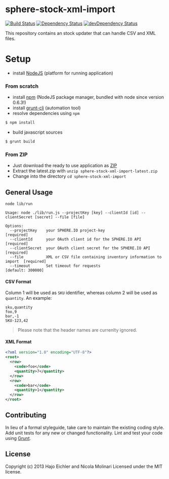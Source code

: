 # sphere-stock-xml-import

[![Build Status](https://secure.travis-ci.org/hajoeichler/sphere-stock-xml-import.png?branch=master)](http://travis-ci.org/hajoeichler/sphere-stock-xml-import) [![Dependency Status](https://david-dm.org/hajoeichler/sphere-stock-xml-import.png?theme=shields.io)](https://david-dm.org/hajoeichler/sphere-stock-xml-import) [![devDependency Status](https://david-dm.org/hajoeichler/sphere-stock-xml-import/dev-status.png?theme=shields.io)](https://david-dm.org/hajoeichler/sphere-stock-xml-import#info=devDependencies)

This repository contains an stock updater that can handle CSV and XML files.

# Setup

* install [NodeJS](http://support.sphere.io/knowledgebase/articles/307722-install-nodejs-and-get-a-component-running) (platform for running application)

### From scratch

* install [npm](http://gruntjs.com/getting-started) (NodeJS package manager, bundled with node since version 0.6.3!)
* install [grunt-cli](http://gruntjs.com/getting-started) (automation tool)
*  resolve dependencies using `npm`
```bash
$ npm install
```
* build javascript sources
```bash
$ grunt build
```

### From ZIP

* Just download the ready to use application as [ZIP](https://github.com/hajoeichler/sphere-stock-xml-import/archive/latest.zip)
* Extract the latest.zip with `unzip sphere-stock-xml-import-latest.zip`
* Change into the directory `cd sphere-stock-xml-import`

## General Usage

```
node lib/run

Usage: node ./lib/run.js --projectKey [key] --clientId [id] --clientSecret [secret] --file [file]

Options:
  --projectKey    your SPHERE.IO project-key                                  [required]
  --clientId      your OAuth client id for the SPHERE.IO API                  [required]
  --clientSecret  your OAuth client secret for the SPHERE.IO API              [required]
  --file          XML or CSV file containing inventory information to import  [required]
  --timeout       Set timeout for requests                                    [default: 300000]
```

#### CSV Format

Column 1 will be used as `SKU` identifier, whereas column 2 will be used as `quantity`.
An example:
```
sku,quantity
foo,9
bar,-1
SKU-123,42
```

> Please note that the header names are currenlty ignored. 

#### XML Format

```xml
<?xml version="1.0" encoding="UTF-8"?>
<root>
  <row>
    <code>foo</code>
    <quantity>7</quantity>
  </row>
  <row>
    <code>bar</code>
    <quantity>1</quantity>
  </row>
</root>
```

## Contributing
In lieu of a formal styleguide, take care to maintain the existing coding style. Add unit tests for any new or changed functionality. Lint and test your code using [Grunt](http://gruntjs.com/).

## License
Copyright (c) 2013 Hajo Eichler and Nicola Molinari
Licensed under the MIT license.